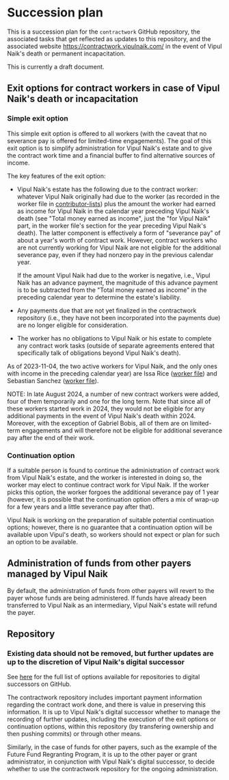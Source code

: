 # Succession plan

This is a succession plan for the `contractwork` GitHub repository,
the associated tasks that get reflected as updates to this repository,
and the associated website https://contractwork.vipulnaik.com/ in the
event of Vipul Naik's death or permanent incapacitation.

This is currently a draft document.

## Exit options for contract workers in case of Vipul Naik's death or incapacitation

### Simple exit option

This simple exit option is offered to all workers (with the caveat
that no severance pay is offered for limited-time engagements). The
goal of this exit option is to simplify administration for Vipul
Naik's estate and to give the contract work time and a financial
buffer to find alternative sources of income.

The key features of the exit option:

* Vipul Naik's estate has the following due to the contract worker:
  whatever Vipul Naik originally had due to the worker (as recorded in
  the worker file in
  [contributor-lists](https://github.com/vipulnaik/contractwork/tree/master/contributor-lists/))
  plus the amount the worker had earned as income for Vipul Naik in
  the calendar year preceding Vipul Naik's death (see "Total money
  earned as income", just the "for Vipul Naik" part, in the worker
  file's section for the year preceding Vipul Naik's death). The
  latter component is effectively a form of "severance pay" of about a
  year's worth of contract work. However, contract workers who are not
  currently working for Vipul Naik are not eligible for the additional
  severance pay, even if they had nonzero pay in the previous calendar
  year.

  If the
  amount Vipul Naik had due to the worker is negative, i.e., Vipul
  Naik has an advance payment, the magnitude of this advance payment
  is to be subtracted from the "Total money earned as income" in the
  preceding calendar year to determine the estate's liability.

* Any payments due that are not yet finalized in the contractwork
  repository (i.e., they have not been incorporated into the payments
  due) are no longer eligible for consideration.

* The worker has no obligations to Vipul Naik or his estate to
  complete any contract work tasks (outside of separate agreements
  entered that specifically talk of obligations beyond Vipul Naik's
  death).

As of 2023-11-04, the two active workers for Vipul Naik, and the only
ones with income in the preceding calendar year) are Issa Rice
([worker
file](https://github.com/vipulnaik/contractwork/blob/master/contributor-lists/issa-list.mediawiki))
and Sebastian Sanchez ([worker
file](https://github.com/vipulnaik/contractwork/blob/master/contributor-lists/sebastian-sanchez-list.mediawiki)).

NOTE: In late August 2024, a number of new contract workers were
added, four of them temporarily and one for the long term. Note that
since all of these workers started work in 2024, they would not be
eligible for any additional payments in the event of Vipul Naik's
death within 2024. Moreover, with the exception of Gabriel Bobis, all
of them are on limited-term engagements and will therefore not be
eligible for additional severance pay after the end of their work.

### Continuation option

If a suitable person is found to continue the administration of
contract work from Vipul Naik's estate, and the worker is interested
in doing so, the worker may elect to continue contract work for Vipul
Naik. If the worker picks this option, the worker forgoes the
additional severance pay of 1 year (however, it is possible that the
continuation option offers a mix of wrap-up for a few years and a
little severance pay after that).

Vipul Naik is working on the preparation of suitable potential
continuation options; however, there is no guarantee that a
continuation option will be available upon Vipul's death, so workers
should not expect or plan for such an option to be available.

## Administration of funds from other payers managed by Vipul Naik

By default, the administration of funds from other payers will revert
to the payer whose funds are being administered. If funds have already
been transferred to Vipul Naik as an intermediary, Vipul Naik's estate
will refund the payer.

## Repository

### Existing data should not be removed, but further updates are up to the discretion of Vipul Naik's digital successor

See
[here](https://docs.github.com/en/account-and-profile/setting-up-and-managing-your-personal-account-on-github/managing-access-to-your-personal-repositories/maintaining-ownership-continuity-of-your-personal-accounts-repositories#about-successors)
for the full list of options available for repositories to digital
successors on GitHub.

The contractwork repository includes important payment information
regarding the contract work done, and there is value in preserving
this information. It is up to Vipul Naik's digital successor whether
to manage the recording of further updates, including the execution
of the exit options or continuation options, within this repository
(by transfering ownership and then pushing commits) or through other
means.

Similarly, in the case of funds for other payers, such as the example
of the Future Fund Regranting Program, it is up to the other payer or
grant administrator, in conjunction with Vipul Naik's digital
successor, to decide whether to use the contractwork repository for
the ongoing administration.
